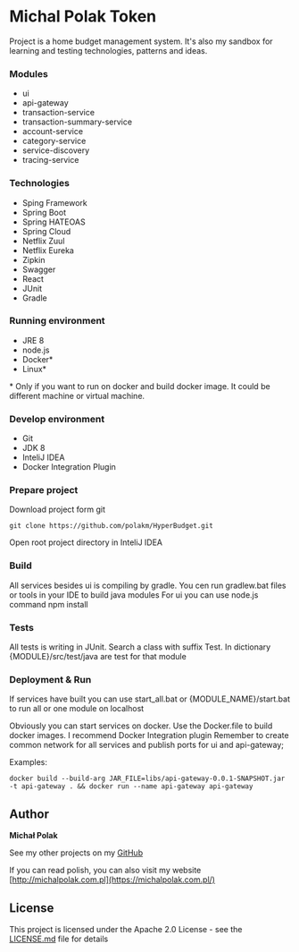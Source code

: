# Michal Polak Token

Project is a home budget management system. It's also my sandbox for learning and testing technologies, patterns and ideas.

### Modules

- ui
- api-gateway
- transaction-service
- transaction-summary-service
- account-service
- category-service
- service-discovery
- tracing-service

### Technologies

- Sping Framework
- Spring Boot
- Spring HATEOAS
- Spring Cloud
- Netflix Zuul
- Netflix Eureka
- Zipkin
- Swagger
- React
- JUnit
- Gradle

### Running environment

- JRE 8
- node.js
- Docker*
- Linux*

\* Only if you want to run on docker and build docker image. 
It could be different machine or virtual machine.

### Develop environment

- Git
- JDK 8
- InteliJ IDEA
- Docker Integration Plugin

### Prepare project

Download project form git 

```
git clone https://github.com/polakm/HyperBudget.git
```

Open root project directory in InteliJ IDEA

### Build

All services besides ui is compiling by gradle.
You cen run gradlew.bat files or tools in your IDE to build java modules
For ui you can use node.js command npm install

### Tests

All tests is writing in JUnit. Search a class with suffix Test.
In dictionary {MODULE}/src/test/java are test for that module

### Deployment & Run

If services have built you can use start_all.bat or {MODULE_NAME}/start.bat to run all or one module on localhost

Obviously you can start services on docker. Use the Docker.file to build docker images.
I recommend Docker Integration plugin
Remember to create common network for all services and publish ports for ui and api-gateway;

Examples:
```
docker build --build-arg JAR_FILE=libs/api-gateway-0.0.1-SNAPSHOT.jar -t api-gateway . && docker run --name api-gateway api-gateway
```

## Author

**Michał Polak**

See my other projects on my [GitHub](https://github.com/polakm)

If you can read polish, you can also visit my website [http://michalpolak.com.pl](https://michalpolak.com.pl/)

## License

This project is licensed under the Apache 2.0 License - see the [LICENSE.md](LICENSE.md) file for details
